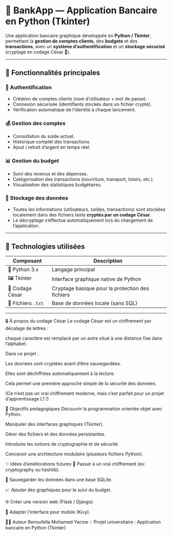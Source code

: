# 🏦 BankApp — Application Bancaire en Python (Tkinter)

Une application bancaire graphique développée en **Python / Tkinter**, permettant la **gestion de comptes clients**, des **budgets** et des **transactions**, avec un **système d’authentification** et un **stockage sécurisé** (cryptage en codage César 🔐).

---

## 🚀 Fonctionnalités principales

### 🔐 Authentification
- Création de comptes clients (nom d’utilisateur + mot de passe).
- Connexion sécurisée (identifiants stockés dans un fichier crypté).
- Vérification automatique de l’identité à chaque lancement.

### 💰 Gestion des comptes
- Consultation du solde actuel.
- Historique complet des transactions.
- Ajout / retrait d’argent en temps réel.

### 📊 Gestion du budget
- Suivi des revenus et des dépenses.
- Catégorisation des transactions (nourriture, transport, loisirs, etc.).
- Visualisation des statistiques budgétaires.

### 📁 Stockage des données
- Toutes les informations (utilisateurs, soldes, transactions) sont stockées localement dans des fichiers texte **cryptés par un codage César**.
- Le décryptage s’effectue automatiquement lors du chargement de l’application.

---

## 🧠 Technologies utilisées

| Composant              | Description                              |
|------------------------|------------------------------------------|
| 🐍 Python 3.x          | Langage principal                        |
| 🖼️ Tkinter             | Interface graphique native de Python      |
| 🔏 Codage César        | Cryptage basique pour la protection des fichiers |
| 📂 Fichiers `.txt`     | Base de données locale (sans SQL)        |

---




🔒 À propos du codage César
Le codage César est un chiffrement par décalage de lettres :

chaque caractère est remplacé par un autre situé à une distance fixe dans l’alphabet.

Dans ce projet :

Les données sont cryptées avant d’être sauvegardées.

Elles sont déchiffrées automatiquement à la lecture.

Cela permet une première approche simple de la sécurité des données.

(Ce n’est pas un vrai chiffrement moderne, mais c’est parfait pour un projet d’apprentissage L1 !)

🎯 Objectifs pédagogiques
Découvrir la programmation orientée objet avec Python.

Manipuler des interfaces graphiques (Tkinter).

Gérer des fichiers et des données persistantes.

Introduire les notions de cryptographie et de sécurité.

Concevoir une architecture modulaire (plusieurs fichiers Python).

✨ Idées d’améliorations futures
🔑 Passer à un vrai chiffrement (ex: cryptography ou hashlib).

💾 Sauvegarder les données dans une base SQLite.

📈 Ajouter des graphiques pour le suivi du budget.

🌐 Créer une version web (Flask / Django).

📱 Adapter l’interface pour mobile (Kivy).

👨‍💻 Auteur
Benoufella Mohamed Yacine
💡 Projet universitaire : Application bancaire en Python (Tkinter)
